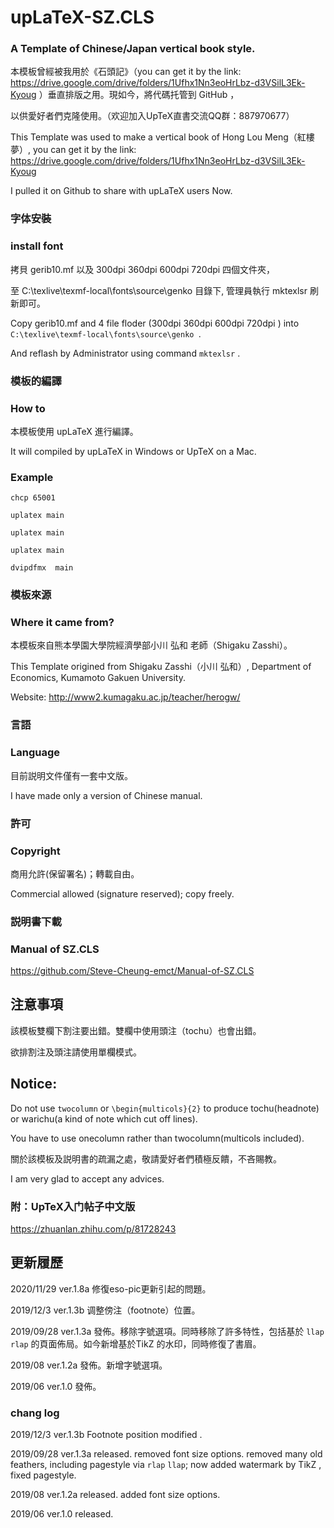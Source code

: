 # upLaTeX-SZ.CLS

### A Template of Chinese/Japan vertical book style.

本模板曾經被我用於《石頭記》（you can get it by the link: https://drive.google.com/drive/folders/1Ufhx1Nn3eoHrLbz-d3VSilL3Ek-Kyoug ）垂直排版之用。現如今，將代碼托管到 GitHub ，

以供愛好者們克隆使用。（欢迎加入UpTeX直書交流QQ群：887970677）

This Template was used to make a vertical book of Hong Lou Meng（紅樓夢）, you can get it by the link: https://drive.google.com/drive/folders/1Ufhx1Nn3eoHrLbz-d3VSilL3Ek-Kyoug 

I pulled it on Github to share with upLaTeX users Now.

### 字体安裝
### install font

拷貝 gerib10.mf 以及 300dpi 360dpi 600dpi 720dpi 四個文件夾，

至 C:\texlive\texmf-local\fonts\source\genko 目錄下, 管理員執行 mktexlsr 刷新即可。

Copy gerib10.mf and 4 file floder (300dpi 360dpi 600dpi 720dpi ) into `C:\texlive\texmf-local\fonts\source\genko `.

And reflash by Administrator using command `mktexlsr` .


### 模板的編譯

### How to

本模板使用 upLaTeX 進行編譯。

It will compiled by upLaTeX in Windows or UpTeX on a Mac.

###  Example

``chcp 65001``

``uplatex main``

``uplatex main``

``uplatex main``

``dvipdfmx  main``




### 模板來源

### Where it came from?

本模板來自熊本學園大學院經濟學部小川 弘和 老師（Shigaku Zasshi）。

This Template origined from Shigaku Zasshi（小川 弘和）, Department of Economics, Kumamoto Gakuen University.

Website:	http://www2.kumagaku.ac.jp/teacher/herogw/

### 言語
### Language

目前説明文件僅有一套中文版。

I have made only a version of Chinese manual.

### 許可
### Copyright

商用允許(保留署名)；轉載自由。

Commercial allowed (signature reserved); copy freely.

### 説明書下載
### Manual of SZ.CLS

https://github.com/Steve-Cheung-emct/Manual-of-SZ.CLS

## 注意事項

該模板雙欄下割注要出錯。雙欄中使用頭注（tochu）也會出錯。

欲排割注及頭注請使用單欄模式。

## Notice:

Do not use ``twocolumn`` or ``\begin{multicols}{2}`` to produce tochu(headnote) or warichu(a kind of note which cut off lines).

You have to use onecolumn rather than twocolumn(multicols included).

關於該模板及説明書的疏漏之處，敬請愛好者們積極反饋，不吝賜教。

I am very glad to accept any advices.

### 附：UpTeX入门帖子中文版

https://zhuanlan.zhihu.com/p/81728243

## 更新履歷

2020/11/29 ver.1.8a 修復eso-pic更新引起的問題。

2019/12/3 ver.1.3b 调整傍注（footnote）位置。

2019/09/28 ver.1.3a 發佈。移除字號選項。同時移除了許多特性，包括基於 `llap`  `rlap` 的頁面佈局。如今新增基於TikZ 的水印，同時修復了書眉。

2019/08 ver.1.2a 發佈。新增字號選項。

2019/06  ver.1.0 發佈。


### chang log

2019/12/3 ver.1.3b  Footnote position modified .

2019/09/28 ver.1.3a released. removed  font size options. removed many old feathers, including pagestyle via `rlap` `llap`;
now added watermark by TikZ , fixed pagestyle.  

2019/08 ver.1.2a released. added font size options.

2019/06  ver.1.0 released.
